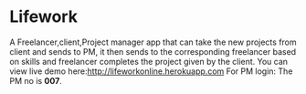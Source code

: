 # Lifework
A Freelancer,client,Project manager app that can take the new projects from client and sends to PM, it then sends to the corresponding freelancer  based on skills and freelancer completes the project given by the client.
You can view live demo here:http://lifeworkonline.herokuapp.com
For PM login: The PM no is **007**.
